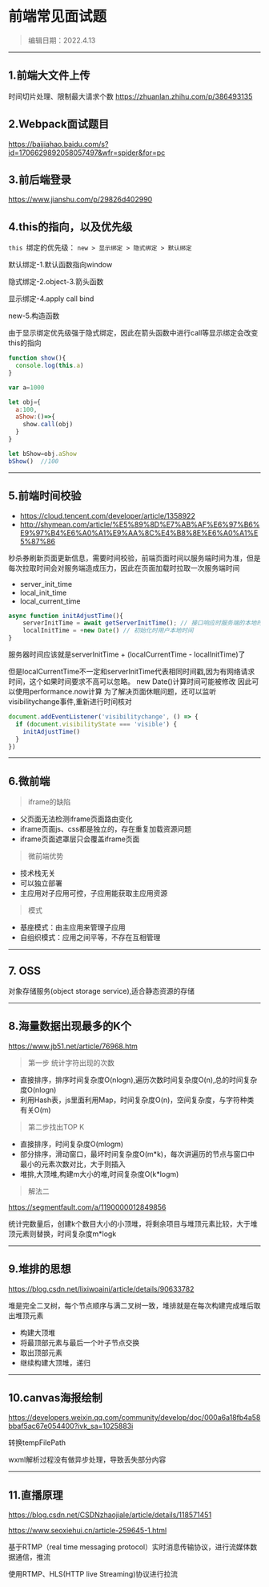 # 前端常见面试题
>编辑日期：2022.4.13
>
----------
## 1.前端大文件上传

时间切片处理、限制最大请求个数
https://zhuanlan.zhihu.com/p/386493135

## 2.Webpack面试题目
https://baijiahao.baidu.com/s?id=1706629892058057497&wfr=spider&for=pc

## 3.前后端登录
https://www.jianshu.com/p/29826d402990

## 4.this的指向，以及优先级
`this `绑定的优先级： `new > 显示绑定 > 隐式绑定 > 默认绑定​​​​​​​`

默认绑定-1.默认函数指向window

隐式绑定-2.object-3.箭头函数

显示绑定-4.apply call bind

new-5.构造函数

由于显示绑定优先级强于隐式绑定，因此在箭头函数中进行call等显示绑定会改变this的指向
```js
function show(){
  console.log(this.a)
}

var a=1000

let obj={
  a:100,
  aShow:()=>{
    show.call(obj)
  }
}

let bShow=obj.aShow
bShow()  //100
```
----
## 5.前端时间校验
- https://cloud.tencent.com/developer/article/1358922
- http://shymean.com/article/%E5%89%8D%E7%AB%AF%E6%97%B6%E9%97%B4%E6%A0%A1%E9%AA%8C%E4%B8%8E%E6%A0%A1%E5%87%86

秒杀券刷新页面更新信息，需要时间校验，前端页面时间以服务端时间为准，但是每次拉取时间会对服务端造成压力，因此在页面加载时拉取一次服务端时间

- server_init_time
- local_init_time
- local_current_time
```js
async function initAdjustTime(){
    serverInitTime = await getServerInitTime(); // 接口响应时服务端的本地时间
    localInitTime = +new Date() // 初始化时用户本地时间
}
```
服务器时间应该就是serverInitTime + (localCurrentTime - localInitTime)了

但是localCurrentTime不一定和serverInitTime代表相同时间戳,因为有网络请求时间，这个如果时间要求不高可以忽略。
new Date()计算时间可能被修改
因此可以使用performance.now计算
为了解决页面休眠问题，还可以监听visibilitychange事件,重新进行时间核对
```js
document.addEventListener('visibilitychange', () => {
  if (document.visibilityState === 'visible') {
    initAdjustTime()
  }
})
```
-----
## 6.微前端
> iframe的缺陷
- 父页面无法检测iframe页面路由变化
- iframe页面js、css都是独立的，存在重复加载资源问题
- iframe页面遮罩层只会覆盖iframe页面

> 微前端优势
- 技术栈无关
- 可以独立部署
- 主应用对子应用可控，子应用能获取主应用资源

> 模式
- 基座模式：由主应用来管理子应用
- 自组织模式：应用之间平等，不存在互相管理
----
## 7. OSS
对象存储服务(object storage service),适合静态资源的存储

----
## 8.海量数据出现最多的K个
https://www.jb51.net/article/76968.htm
> 第一步 统计字符出现的次数
- 直接排序，排序时间复杂度O(nlogn),遍历次数时间复杂度O(n),总的时间复杂度O(nlogn)
- 利用Hash表，js里面利用Map，时间复杂度O(n)，空间复杂度，与字符种类有关O(m)

> 第二步找出TOP K
- 直接排序，时间复杂度O(mlogm)
- 部分排序，滑动窗口，最坏时间复杂度O(m*k)，每次讲遍历的节点与窗口中最小的元素次数对比，大于则插入
- 堆排,大顶堆,构建m大小的堆,时间复杂度O(k*logm)

> 解法二

https://segmentfault.com/a/1190000012849856

统计完数量后，创建k个数目大小的小顶堆，将剩余项目与堆顶元素比较，大于堆顶元素则替换，时间复杂度m*logk

------
## 9.堆排的思想
https://blog.csdn.net/lixiwoaini/article/details/90633782

堆是完全二叉树，每个节点顺序与满二叉树一致，堆排就是在每次构建完成堆后取出堆顶元素
- 构建大顶堆
- 将最顶部元素与最后一个叶子节点交换
- 取出顶部元素
- 继续构建大顶堆，递归
-----
## 10.canvas海报绘制
https://developers.weixin.qq.com/community/develop/doc/000a6a18fb4a58bbaf5ac67e054400?ivk_sa=1025883i

转换tempFilePath

wxml解析过程没有做异步处理，导致丢失部分内容

----
## 11.直播原理
https://blog.csdn.net/CSDNzhaojiale/article/details/118571451

https://www.seoxiehui.cn/article-259645-1.html

基于RTMP（real time messaging protocol）实时消息传输协议，进行流媒体数据通信，推流

使用RTMP、HLS(HTTP live Streaming)协议进行拉流




